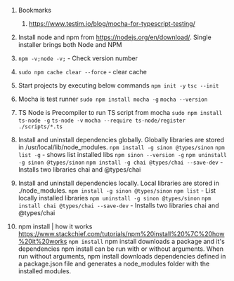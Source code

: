 1. Bookmarks
   1. https://www.testim.io/blog/mocha-for-typescript-testing/
1. Install node and npm from https://nodejs.org/en/download/. Single  installer brings both Node and NPM

1. `npm -v;node -v;` - Check version number

2. `sudo npm cache clear --force` - clear cache 

1. Start projects by executing below commands
`npm init -y`
`tsc --init `

1. Mocha is test runner
`sudo npm install mocha -g`
`mocha --version`

1. TS Node is Precompiler to run TS script from mocha
`sudo npm install ts-node -g`
`ts-node -v`
`mocha --require ts-node/register ./scripts/*.ts`

1. Install and uninstall dependencies globally. Globally libraries are stored in /usr/local/lib/node_modules.
`npm install -g sinon @types/sinon`
`npm list -g` - shows list installed libs
`npm sinon --version -g`
`npm uninstall -g sinon @types/sinon`
`npm install -g chai @types/chai --save-dev` - Installs two libraries chai and @types/chai

1. Install and uninstall dependencies locally. Local libraries are stored in ./node_modules.
`npm install -g sinon @types/sinon`
`npm list` - List locally installed libraries
`npm uninstall -g sinon @types/sinon`
`npm install chai @types/chai --save-dev` - Installs two libraries chai and @types/chai

1. npm install | how it works https://www.stackchief.com/tutorials/npm%20install%20%7C%20how%20it%20works
`npm install`
npm install downloads a package and it's dependencies
npm install can be run with or without arguments.
When run without arguments, npm install downloads dependencies defined in a package.json file and generates a node_modules folder with the installed modules.
